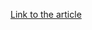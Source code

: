[Link to the article](https://trendmicro.com/en_us/research/22/l/linux-cryptomining-enhanced-via-chaos-rat-.html)
